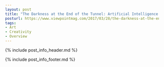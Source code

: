 ```yaml
---
layout: post
title: "The Darkness at the End of the Tunnel: Artificial Intelligence and Neoreaction"
posturl: https://www.viewpointmag.com/2017/03/28/the-darkness-at-the-end-of-the-tunnel-artificial-intelligence-and-neoreaction/
tags:
- Art
- Creativity
- Overview
---
```


{% include post_info_header.md %}



<!--more-->
{% include post_info_footer.md %}
